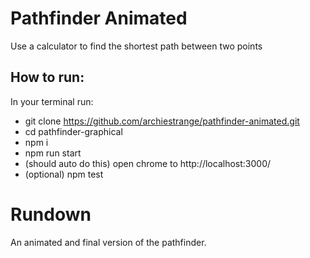 # Pathfinder Animated
Use a calculator to find the shortest path between two points

## How to run:
In your terminal run: <br />
- git clone https://github.com/archiestrange/pathfinder-animated.git <br />
- cd pathfinder-graphical
- npm i
- npm run start
- (should auto do this) open chrome to http://localhost:3000/
- (optional) npm test

# Rundown
An animated and final version of the pathfinder.
